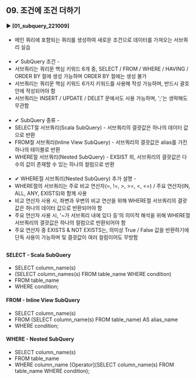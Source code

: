 ####  
## 09. 조건에 조건 더하기
#### ► [01_subquery_221009]  
- 메인 쿼리에 포함되는 쿼리를 생성하여 새로운 조건으로 데이터를 가져오는 서브쿼리 실습
####  
- ✔︎ SubQuery 조건 - 
- 서브쿼리는 쿼리문 핵심 키워드 6개 중, SELECT / FROM / WHERE / HAVING / ORDER BY 절에 생성 가능하며 ORDER BY 절에는 생성 불가
- 서브쿼리는 쿼리문 핵심 키워드 6가지 키워드를 사용해 작성 가능하며, 반드시 괄호 안에 작성되어야 함
- 서브쿼리는 INSERT / UPDATE / DELET 문에서도 사용 가능하며, ';'는 생략해도 무관함
####  
- ✔︎ SubQuery 종류 - 
- SELECT절 서브쿼리(Scala SubQuery) - 서브쿼리의 결괏값은 하나의 데이터 값으로 반환
- FROM절 서브쿼리(Inline View SubQuery) - 서브쿼리의 결괏값은 alias를 가진 하나의 테이블로 반환
- WHERE절 서브쿼리(Nested SubQuery) - EXSIST 외, 서브쿼리의 결괏값은 다수의 값이 존재할 수 있는 하나의 컬럼으로 반환
####
- ✔︎ WHERE절 서브쿼리(Nested SubQuery) 추가 설명 - 
- WHERE절의 서브쿼리는 주로 비교 연산자(=, !=, >, >=, <, <=) / 주요 연산자(IN, ALL, ANY, EXISTS)와 함께 사용
- 비교 연산자 사용 시, 좌변과 우변의 비교 연산을 위해 WHERE절 서브쿼리의 결괏값은 하나의 데이터 값으로 반환되어야 함
- 주요 연산자 사용 시, '~가 서브쿼리 내에 있다 등'의 의미적 해석을 위해 WHERE절 서브쿼리의 결괏값은 하나의 컬럼으로 반환되어야 함
- 주요 연산자 중 EXISTS & NOT EXISTS는, 의미상 True / False 값을 반환하기에 단독 사용이 가능하며 및 결괏값이 여러 컬럼이어도 무방함
##  
#### SELECT - Scala SubQuery
- SELECT column_name(s)
- (SELECT column_names(s) FROM table_name WHERE condition)
- FROM table_name
- WHERE condition;
#### FROM - Inline View SubQuery
- SELECT column_name(s)
- FROM (SELECT column_name(s) FROM table_name) AS alias_name
- WHERE condition;
#### WHERE - Nested SubQuery
- SELECT column_name(s)
- FROM table_name
- WHERE column_name [Operator](SELECT column_name(s) FROM table_name WHERE condition);
####  
